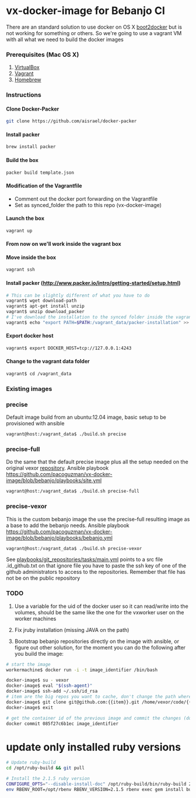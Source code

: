 # vx-docker-image for Bebanjo CI

There are an standard solution to use docker on OS X [boot2docker](https://github.com/boot2docker/boot2docker) but is
not working for something or others. So we're going to use a vagrant VM with all what we need to build the docker images

### Prerequisites (Mac OS X)

1. [VirtualBox](https://www.virtualbox.org/)
2. [Vagrant](http://vagrantup.com/)
3. [Homebrew](http://brew.sh/)

### Instructions

#### Clone Docker-Packer

```sh
git clone https://github.com/aisrael/docker-packer
```

#### Install packer

```sh
brew install packer
```

#### Build the box

```sh
packer build template.json
```

#### Modification of the Vagrantfile

 - Comment out the docker port forwarding on the Vagrantfile
 - Set as synced_folder the path to this repo (vx-docker-image)

#### Launch the box

```sh
vagrant up
```

#### From now on we'll work inside the vagrant box

#### Move inside the box

```sh
vagrant ssh
```

#### Install packer (http://www.packer.io/intro/getting-started/setup.html)

```sh
# This can be slightly different of what you have to do
vagrant$ wget download-path
vagrant$ apt-get install unzip
vagrant$ unzip download_packer
# I've download the installation to the synced folder inside the vagrant VM
vagrant$ echo "export PATH=$PATH:/vagrant_data/packer-installation" >> /home/vagrant/.bash_profile
```

#### Export docker host

```sh
vagrant$ export DOCKER_HOST=tcp://127.0.0.1:4243
```

#### Change to the vagrant data folder

```sh
vagrant$ cd /vagrant_data
```

### Existing images

### precise

Default image build from an ubuntu:12.04 image, basic setup to be provisioned with ansible

```sh
vagrant@host:/vagrant_data$ ./build.sh precise
```

### precise-full

Do the same that the default precise image plus all the setup needed on the original vexor [repository](https://github.com/vexor/vx-docker-image).
Ansible playbook https://github.com/pacoguzman/vx-docker-image/blob/bebanjo/playbooks/site.yml

```sh
vagrant@host:/vagrant_data$ ./build.sh precise-full
```

### precise-vexor

This is the custom bebanjo image the use the precise-full resulting image as a base to add the bebanjo needs.
Ansible playbook https://github.com/pacoguzman/vx-docker-image/blob/bebanjo/playbooks/bebanjo.yml

```sh
vagrant@host:/vagrant_data$ ./build.sh precise-vexor
```

See [playbooks/git_repositories/tasks/main.yml](https://github.com/pacoguzman/vx-docker-image/blob/bebanjo/playbooks/git_repositories/tasks/main.yml) points to a src file .id_github.txt on that ignore file you have to paste
the ssh key of one of the github administrators to access to the repositories. Remember that file has not be on the public repository

### TODO

1. Use a variable for the uid of the docker user so it can read/write into the volumes, should be the same like
  the one for the vxworker user on the worker machines

2. Fix jruby installation (missing JAVA on the path)

3. Bootstrap bebanjo repositories directly on the image with ansible, or figure out other solution, for the moment
you can do the following after you build the image:

```sh
# start the image
workermachine$ docker run -i -t image_identifier /bin/bash

docker-image$ su - vexor
docker-image$ eval "$(ssh-agent)"
docker-image$ ssh-add ~/.ssh/id_rsa
# item are the big repos you want to cache, don't change the path where clone because the worker will use that specific path
docker-image$ git clone git@github.com:{{item}}.git /home/vexor/code/{{item}}
docker-image$ exit

# get the container id of the previous image and commit the changes (don't need to push the changes)
docker commit 085f27c6b1ec image_identifier
```

# update only installed ruby versions

```sh
# Update ruby-build
cd /opt/ruby-build && git pull

# Install the 2.1.5 ruby version
CONFIGURE_OPTS="--disable-install-doc" /opt/ruby-build/bin/ruby-build 2.1.5 /opt/rbenv/versions/2.1.5 && env RBENV_ROOT=/opt/rbenv rbenv rehash
env RBENV_ROOT=/opt/rbenv RBENV_VERSION=2.1.5 rbenv exec gem install bundler && env RBENV_ROOT=/opt/rbenv rbenv rehash
```
